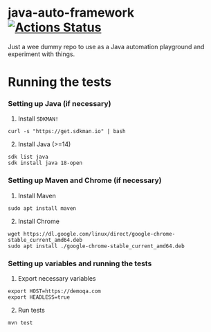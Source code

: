 # java-auto-framework [![Actions Status](https://github.com/KrisGj/java-auto-framework/workflows/tests/badge.svg)](https://github.com/KrisGj/java-auto-framework/actions)

Just a wee dummy repo to use as a Java automation playground and experiment with things.

# Running the tests

### Setting up Java (if necessary)

1. Install `SDKMAN!`
```shell
curl -s "https://get.sdkman.io" | bash
```

2. Install Java (>=14)
```shell
sdk list java
sdk install java 18-open
```

### Setting up Maven and Chrome (if necessary)

1. Install Maven
```shell
sudo apt install maven
```

2. Install Chrome
```shell
wget https://dl.google.com/linux/direct/google-chrome-stable_current_amd64.deb
sudo apt install ./google-chrome-stable_current_amd64.deb
```

### Setting up variables and running the tests

1. Export necessary variables
```shell
export HOST=https://demoqa.com
export HEADLESS=true
```
2. Run tests
```shell
mvn test
```

